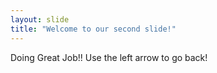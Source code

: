 ```yaml
---
layout: slide
title: "Welcome to our second slide!"
---
```

Doing Great Job!!
Use the left arrow to go back!
